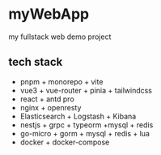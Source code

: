 # myWebApp
my fullstack web demo project 

## tech stack

- pnpm + monorepo + vite
- vue3 + vue-router + pinia + tailwindcss
- react + antd pro 
- nginx + openresty
- Elasticsearch + Logstash + Kibana
- nestjs + grpc + typeorm +mysql + redis
- go-micro + gorm + mysql + redis + lua
- docker + docker-compose
